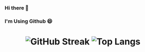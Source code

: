 ### Hi there 👋

### I'm Using Github 😄

<h1 align="center">

![GitHub Streak](https://github-readme-streak-stats.herokuapp.com?user=hasiptektas)
![Top Langs](https://github-readme-stats.vercel.app/api/top-langs/?username=hasiptektas&layout=compact&locale=tr&card_width=495&card_height=195)

</h1>

<!--
**hasiptektas/hasiptektas** is a ✨ _special_ ✨ repository because its `README.md` (this file) appears on your GitHub profile.

Here are some ideas to get you started:

- 🔭 I’m currently working on ...
- 🌱 I’m currently learning ...
- 👯 I’m looking to collaborate on ...
- 🤔 I’m looking for help with ...
- 💬 Ask me about ...
- 📫 How to reach me: ...
- 😄 Pronouns: ...
- ⚡ Fun fact: ...
-->
